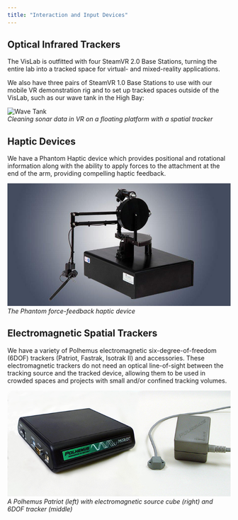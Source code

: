 ```yaml
---
title: "Interaction and Input Devices"
---
```


## Optical Infrared Trackers

The VisLab is outfitted with four SteamVR 2.0 Base Stations, turning the entire lab into a tracked space for virtual- and mixed-reality applications.

We also have three pairs of SteamVR 1.0 Base Stations to use with our mobile VR demonstration rig and to set up tracked spaces outside of the VisLab, such as our wave tank in the High Bay:

![Wave Tank](wave_tank.webp)  
_Cleaning sonar data in VR on a floating platform with a spatial tracker_

## Haptic Devices

We have a Phantom Haptic device which provides positional and rotational information along with the ability to apply forces to the attachment at the end of the arm, providing compelling haptic feedback.

![Phantom](phantom.jpg)  
_The Phantom force-feedback haptic device_

## Electromagnetic Spatial Trackers

We have a variety of Polhemus electromagnetic six-degree-of-freedom (6DOF) trackers (Patriot, Fastrak, Isotrak II) and accessories. These electromagnetic trackers do not need an optical line-of-sight between the tracking source and the tracked device, allowing them to be used in crowded spaces and projects with small and/or confined tracking volumes.

![Polhemus Patriot](polhemus.png)  
_A Polhemus Patriot (left) with electromagnetic source cube (right) and 6DOF tracker (middle)_